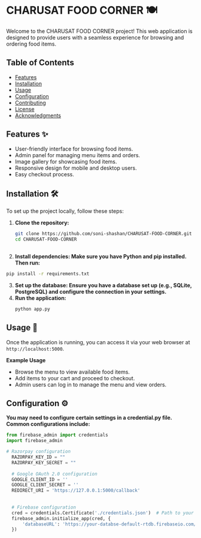 # CHARUSAT FOOD CORNER 🍽️

Welcome to the CHARUSAT FOOD CORNER project! This web application is designed to provide users with a seamless experience for browsing and ordering food items. 

## Table of Contents
- [Features](#features)
- [Installation](#installation)
- [Usage](#usage)
- [Configuration](#configuration)
- [Contributing](#contributing)
- [License](#license)
- [Acknowledgments](#acknowledgments)

## Features ✨
- User-friendly interface for browsing food items.
- Admin panel for managing menu items and orders.
- Image gallery for showcasing food items.
- Responsive design for mobile and desktop users.
- Easy checkout process.

## Installation 🛠️

To set up the project locally, follow these steps:

1. **Clone the repository:**
   ```bash
   git clone https://github.com/soni-shashan/CHARUSAT-FOOD-CORNER.git
   cd CHARUSAT-FOOD-CORNER
  
2. **Install dependencies: Make sure you have Python and pip installed. Then run:**
  ```bash
  pip install -r requirements.txt
  ```

3. **Set up the database: Ensure you have a database set up (e.g., SQLite, PostgreSQL) and configure the connection in your settings.**
4. **Run the application:**
   ```bash
   python app.py

## Usage 🚀
Once the application is running, you can access it via your web browser at `http://localhost:5000`.

**Example Usage**

- Browse the menu to view available food items.
- Add items to your cart and proceed to checkout.
- Admin users can log in to manage the menu and view orders.

## Configuration ⚙️

**You may need to configure certain settings in a credential.py file. Common configurations include:**
  ```python
  from firebase_admin import credentials
  import firebase_admin

  # Razorpay configuration
    RAZORPAY_KEY_ID = ""
    RAZORPAY_KEY_SECRET = ""
    
    # Google OAuth 2.0 configuration
    GOOGLE_CLIENT_ID = ''
    GOOGLE_CLIENT_SECRET = ''
    REDIRECT_URI = 'https://127.0.0.1:5000/callback' 
    
    
    # Firebase configuration
    cred = credentials.Certificate('./credentials.json')  # Path to your Firebase service account key
    firebase_admin.initialize_app(cred, {
        'databaseURL': 'https://your-databse-default-rtdb.firebaseio.com/'  # Use Firestore URL if using Firestore
    })
  ```
